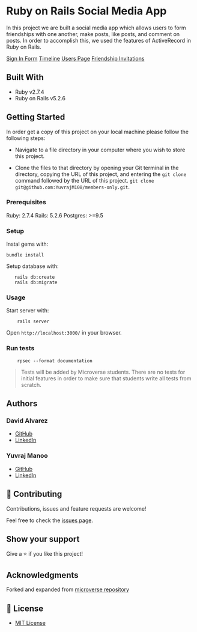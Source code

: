 # Ruby on Rails Social Media App

In this project we are built a social media app which allows users to form friendships with one another, make posts, like posts, and comment on posts. In order to accomplish this, we used the features of ActiveRecord in Ruby on Rails.

[Sign In Form](./docs/app-screenshot-1.png)
[Timeline](./docs/app-screenshot-2.png)
[Users Page](./docs/app-screenshot-3.png)
[Friendship Invitations](./docs/app-screenshot-4.png)

## Built With

- Ruby v2.7.4
- Ruby on Rails v5.2.6

## Getting Started

In order get a copy of this project on your local machine please follow the following steps:

- Navigate to a file directory in your computer where you wish to store this project.

- Clone the files to that directory by opening your Git terminal in the directory, copying the URL of this project, and entering the ```git clone``` command followed by the URL of this project. ```git clone git@github.com:YuvrajM108/members-only.git```.

### Prerequisites

Ruby: 2.7.4
Rails: 5.2.6
Postgres: >=9.5

### Setup

Instal gems with:

```
bundle install
```

Setup database with:

```
   rails db:create
   rails db:migrate
```

### Usage

Start server with:

```
    rails server
```

Open `http://localhost:3000/` in your browser.

### Run tests

```
    rpsec --format documentation
```

> Tests will be added by Microverse students. There are no tests for initial features in order to make sure that students write all tests from scratch.

## Authors

### David Alvarez
- [GitHub](https://github.com/petumazo/)
- [LinkedIn](https://www.linkedin.com/in/davidalvarezmazzo/)

### Yuvraj Manoo
- [GitHub](https://github.com/YuvrajM108/)
- [LinkedIn](https://www.linkedin.com/in/yuvraj-manoo/)

## 🤝 Contributing

Contributions, issues and feature requests are welcome!

Feel free to check the [issues page](https://github.com/petumazo/ror-social-scaffold/issues).

## Show your support

Give a ⭐️ if you like this project!

## Acknowledgments

Forked and expanded from [microverse repository](https://github.com/microverseinc/ror-social-scaffold)

## 📝 License

- [MIT License](https://github.com/git/git-scm.com/blob/main/MIT-LICENSE.txt)

